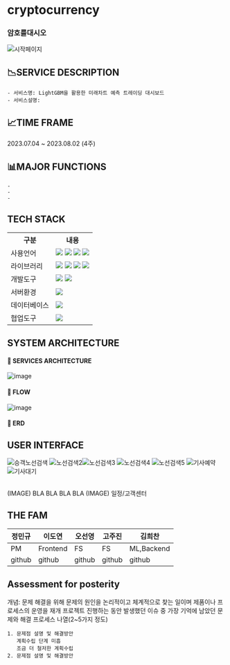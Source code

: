 # **cryptocurrency**
### 암호를대시오
![시작페이지](https://github.com/2022-SMHRD-IS-BigData3/cryptocurrency/assets/129911634/774e4826-95ef-43c6-b24e-540dcc364cf4)



## 📉SERVICE DESCRIPTION

    - 서비스명: LightGBM을 활용한 미래차트 예측 트레이딩 대시보드
    - 서비스설명: 

## 📈TIME FRAME
2023.07.04 ~ 2023.08.02 (4주)

## 📊MAJOR FUNCTIONS
    - 
    - 
    - 

## TECH STACK

<table>
    <tr>
        <th>구분</th>
        <th>내용</th>
    </tr>
    <tr>
        <td>사용언어</td>
        <td>
            <img src="https://img.shields.io/badge/Java-007396?style=for-the-badge&logo=java&logoColor=white"/>
            <img src="https://img.shields.io/badge/HTML5-E34F26?style=for-the-badge&logo=HTML5&logoColor=white"/>
            <img src="https://img.shields.io/badge/CSS3-1572B6?style=for-the-badge&logo=CSS3&logoColor=white"/>
            <img src="https://img.shields.io/badge/python-3776AB?style=for-the-badge&logo=python&logoColor=white">
        </td>
    </tr>
    <tr>
        <td>라이브러리</td>
        <td>
            <img src="https://img.shields.io/badge/BootStrap-7952B3?style=for-the-badge&logo=BootStrap&logoColor=white"/>
            <img src="https://img.shields.io/badge/spring-6DB33F?style=for-the-badge&logo=spring&logoColor=white">
            <img src="https://img.shields.io/badge/JavaScript-F7DF1E?style=for-the-badge&logo=JavaScript&logoColor=white"/>
            <img src="https://img.shields.io/badge/jquery-0769AD?style=for-the-badge&logo=jquery&logoColor=white">
        </td>
    </tr>
    <tr>
        <td>개발도구</td>
        <td>
            <img src="https://img.shields.io/badge/Eclipse-2C2255?style=for-the-badge&logo=Eclipse&logoColor=white"/>
            <img src="https://img.shields.io/badge/VSCode-007ACC?style=for-the-badge&logo=VisualStudioCode&logoColor=white"/>
        </td>
    </tr>
    <tr>
        <td>서버환경</td>
        <td>
            <img src="https://img.shields.io/badge/Apache Tomcat-D22128?style=for-the-badge&logo=Apache Tomcat&logoColor=white"/>
        </td>
    </tr>
    <tr>
        <td>데이터베이스</td>
        <td>
            <img src="https://img.shields.io/badge/mysql-4479A1?style=for-the-badge&logo=mysql&logoColor=white"> 
        </td>
    </tr>
    <tr>
        <td>협업도구</td>
        <td>
            <img src="https://img.shields.io/badge/GitHub-181717?style=for-the-badge&logo=GitHub&logoColor=white"/>
        </td>
    </tr>
</table>

## SYSTEM ARCHITECTURE
#### 📌 SERVICES ARCHITECTURE
![image](https://user-images.githubusercontent.com/129911634/237023281-d58ba01d-6e50-4d20-b11e-88653c2d0898.png)
<br>
#### 📌 FLOW
![image](https://user-images.githubusercontent.com/129911634/237023570-0c973e90-a454-4277-a772-1331417ccb2b.png)
<br>
#### 📌 ERD

## USER INTERFACE
![승객노선검색](https://github.com/2022-SMHRD-IS-BigData3/withtayo/assets/129911634/b90af5f7-b87e-45d9-854b-c3e70e22616a) ![노선검색2](https://github.com/2022-SMHRD-IS-BigData3/withtayo/assets/129911634/314fc777-42b6-4e0f-84ff-39047d8a3de1)![노선검색3](https://github.com/2022-SMHRD-IS-BigData3/withtayo/assets/129911634/1ea603a4-6afe-41a8-b978-4e94948ef8a9)
![노선검색4](https://github.com/2022-SMHRD-IS-BigData3/withtayo/assets/129911634/a31f8de7-7751-40cd-ae30-699ad0a8e178) ![노선검색5](https://github.com/2022-SMHRD-IS-BigData3/withtayo/assets/129911634/3403f9ce-19cd-4b3f-8b65-4b6f917ad1af)
![기사예약](https://github.com/2022-SMHRD-IS-BigData3/withtayo/assets/129911634/16c389f6-43bc-4812-9476-e7938c4968cb) ![기사대기](https://github.com/2022-SMHRD-IS-BigData3/withtayo/assets/129911634/daa58062-8c6c-4e44-9447-2fdd745c7cac)





<br>
(IMAGE)
BLA BLA BLA BLA
(IMAGE)
일정/고객센터

## THE FAM
| 정민규 | 이도연 | 오선영 | 고주진 | 김희찬 |
|---| ---|---|---|---|
| PM | Frontend |	FS | FS | ML,Backend |
|github|github |github |github |github|

## Assessment for posterity
개념: 문제 해결을 위해 문제의 원인을 논리적이고 체계적으로 찾는 일이며 제품이나 프로세스의 운영을 재개 프로젝트 진행하는 동안 발생했던 이슈 중 가장 기억에 남았던 문제와 해결 프로세스 나열(2~5가지 정도)

    1. 문제점 설명 및 해결방안
       계획수립 단계 미흡
       조금 더 철저한 계획수립
    2. 문제점 설명 및 해결방안

